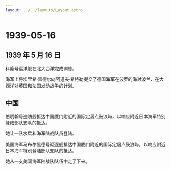 ```yaml
---
layout: ../../layouts/Layout.astro
---
```


# 1939-05-16

## 1939 年 5 月 16 日

科隆号巡洋舰在北大西洋完成训练。

海军上将埃里希·雷德尔向阿道夫·希特勒提交了德国海军在波罗的海对波兰、在大西洋对英国和法国发动战争的计划。

## 中国

伯明翰号巡防舰抵达中国厦门附近的国际定居点鼓浪屿，以响应附近日本海军特别登陆部队支队的抵达。

她让一队水兵和海军陆战队员登陆。

美国海军马布尔黑德号驱逐舰抵达中国厦门附近的国际定居点鼓浪屿，以响应附近日本海军特别登陆部队支队的抵达。

她从一支美国海军陆战队队伍中走了下来。